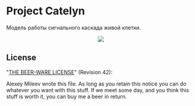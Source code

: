 # Project Catelyn
Модель работы сигнального каскада живой клетки.
<p align="center">
	<img src="http://habrastorage.org/files/593/7f5/4be/5937f54be6c24479b23e5904d293cb3f.png"/>
</p>

License
-------
"[THE BEER-WARE LICENSE](http://en.wikipedia.org/wiki/Beerware)" (Revision 42):

Alexey Mileev wrote this file. As long as you retain this notice you can do whatever you want with this stuff. If we meet some day, and you think this stuff is worth it, you can buy me a beer in return.

